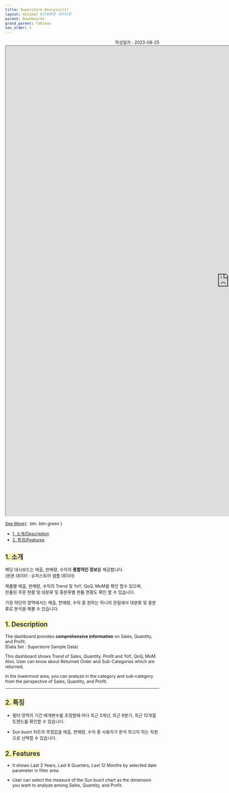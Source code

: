 ```yaml
---
title: Superstore Analysis(1)
layout: minimal #전체화면 레이아웃
parent: Dashboards
grand_parent: Tableau
nav_order: 1
---
```


<div style="text-align: right;">
작성일자 : 2023-08-25<br>
</div>

<iframe src="https://public.tableau.com/views/SuperstoreOverview_16928785606890/Dashboard_Dark?:embed=yes&:showVizHome=no" width="1460" height="1535">
</iframe>

[See More](https://public.tableau.com/app/profile/.33265096){: .btn .btn-green }

- [1. 소개/Description](#chapter-1)<br>
- [2. 특징/Features](#chapter-2)<br>

## <span style="color:#2d3748; background-color:#FFF5b1">1. 소개</span><a id="chapter-1"></a>
해당 대시보드는 매출, 판매량, 수익의 **종합적인 정보**를 제공합니다.<br> (원본 데이터 : 슈퍼스토어 샘플 데이터)

제품별 매출, 판매량, 수익의 Trend 및 YoY, QoQ, MoM을 확인 할수 있으며, <br>판품된 주문 현황 및 대분류 및 중분류별 판품 현황도 확인 할 수 있습니다. <br>

가장 하단의 영역에서는 매출, 판매량, 수익 중 원하는 하나의 관점에서 대분류 및 중분류로 분석을 해볼 수 있습니다.

## <span style="color:#2d3748; background-color:#FFF5b1">1. Description</span>
The dashboard provides **comprehensive information** on Sales, Quantity, and Profit.<br> (Data Set : Superstore Sample Data)

This dashboard shows Trend of Sales, Quantity, Profit and YoY, QoQ, MoM.<br> Also, User can know about Returned Order and Sub-Categories which are returned.

In the lowermost area, you can analyze in the category and sub-category from the perspective of Sales, Quantity, and Profit.

---
## <span style="color:#2d3748; background-color:#FFF5b1">2. 특징</span><a id="chapter-2"></a>
- 필터 영역의 기간 매개변수를 조정할때 마다 최근 3개년, 최근 8분기, 최근 12개월 트렌드를 확인할 수 있습니다.

-  Sun busrt 차트의 측정값을 매출, 판매량, 수익 중 사용자가 분석 하고자 하는 차원으로 선택할 수 있습니다.

## <span style="color:#2d3748; background-color:#FFF5b1">2. Features</span>
- It shows Last 3 Years, Last 8 Quarters, Last 12 Months by selected date parameter in filter area.
  
- User can select the measure of the Sun busrt chart as the dimension you want to analyze among Sales, Quantity, and Profit.
